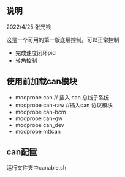 ## 说明
2022/4/25
张光钱

这是一个可用的第一版底层控制。可以正常控制
+ 完成速度闭环pid
+ 转角控制

## 使用前加载can模块
+ modprobe can      // 插入 can 总线子系统
+ modprobe can-raw   //插入can 协议模块
+ modprobe can-bcm
+ modprobe can-gw  
+ modprobe can_dev
+ modprobe mttcan  

## can配置
运行文件夹中canable.sh
